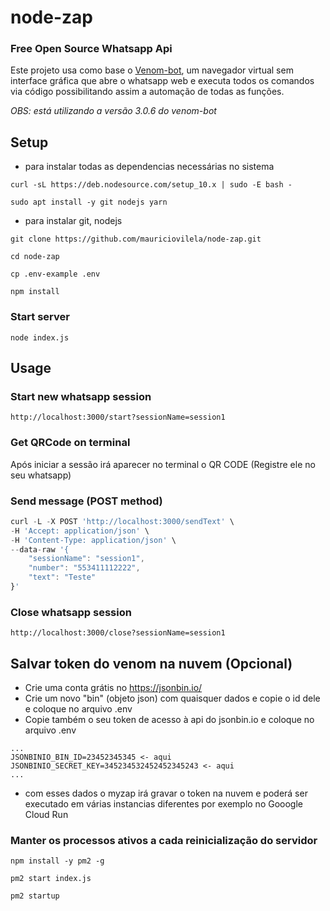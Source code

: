 # node-zap 
### Free Open Source Whatsapp Api

Este projeto usa como base o [Venom-bot](https://github.com/orkestral/venom), um navegador virtual sem interface gráfica que abre o whatsapp web e executa todos os comandos via código possibilitando assim a automação de todas as funções.

_OBS: está utilizando a versão 3.0.6 do venom-bot_

## Setup

- para instalar todas as dependencias necessárias no sistema

`curl -sL https://deb.nodesource.com/setup_10.x | sudo -E bash -`

`sudo apt install -y git nodejs yarn`
- para instalar git, nodejs

`git clone https://github.com/mauriciovilela/node-zap.git`

`cd node-zap`

`cp .env-example .env`

`npm install`

### Start server

`node index.js`

## Usage

### Start new whatsapp session

`http://localhost:3000/start?sessionName=session1`

### Get QRCode on terminal

Após iniciar a sessão irá aparecer no terminal o QR CODE (Registre ele no seu whatsapp)

### Send message (POST method)

```javascript
curl -L -X POST 'http://localhost:3000/sendText' \
-H 'Accept: application/json' \
-H 'Content-Type: application/json' \
--data-raw '{
    "sessionName": "session1", 
    "number": "553411112222",
    "text": "Teste"
}'
```

### Close whatsapp session

`http://localhost:3000/close?sessionName=session1`

## Salvar token do venom na nuvem (Opcional)

 - Crie uma conta grátis no https://jsonbin.io/ 
 - Crie um novo "bin" (objeto json) com quaisquer dados e copie o id dele e coloque no arquivo .env
 - Copie também o seu token de acesso à api do jsonbin.io e coloque no arquivo .env

```
...
JSONBINIO_BIN_ID=23452345345 <- aqui
JSONBINIO_SECRET_KEY=345234532452452345243 <- aqui
...
```

 - com esses dados o myzap irá gravar o token na nuvem e poderá ser executado em várias instancias diferentes por exemplo no Gooogle Cloud Run

### Manter os processos ativos a cada reinicialização do servidor 

`npm install -y pm2 -g`

`pm2 start index.js`

`pm2 startup`
